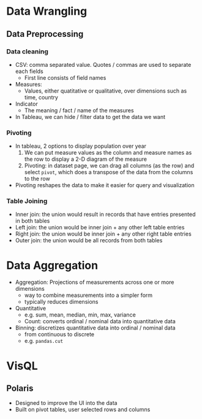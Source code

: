 # Data Wrangling

## Data Preprocessing

### Data cleaning
- CSV: comma separated value. Quotes / commas are used to separate each fields
	- First line consists of field names
- Measures:
	- Values, either quatitative or qualitative, over dimensions such as time, country
- Indicator
	- The meaning / fact / name of the measures
- In Tableau, we can hide / filter data to get the data we want

### Pivoting
- In tableau, 2 options to display population over year
	1. We can put measure values as the column and measure names as the row to display a 2-D diagram of the measure
	1. Pivoting: in dataset page, we can drag all columns (as the row) and select `pivot`, which does a transpose of the data from the columns to the row
- Pivoting reshapes the data to make it easier for query and visualization

### Table Joining
- Inner join: the union would result in records that have entries presented in both tables
- Left join: the union would be inner join + any other left table entries
- Right join: the union would be inner join + any other right table entries
- Outer join: the union would be all records from both tables


# Data Aggregation
- Aggregation: Projections of measurements across one or more dimensions
	- way to combine measurements into a simpler form
	- typically reduces dimensions
- Quantitative
	- e.g. sum, mean, median, min, max, variance
	- Count: converts ordinal / nominal data into quantitative data
- Binning: discretizes quantitative data into ordinal / nominal data
	- from continuous to discrete
	- e.g. `pandas.cut`

# VisQL

## Polaris
- Designed to improve the UI into the data
- Built on pivot tables, user selected rows and columns 